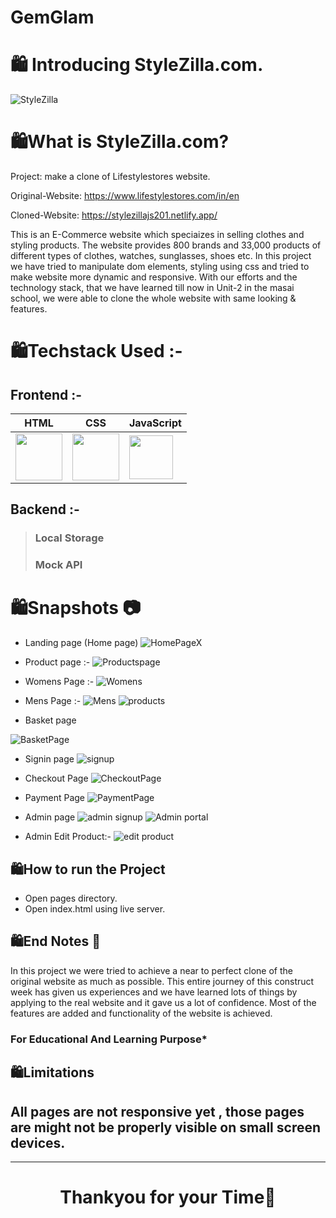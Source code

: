 # GemGlam
 
# 🛍️ Introducing StyleZilla.com.

![StyleZilla](https://user-images.githubusercontent.com/112753481/233224008-2a5b997a-9dee-4b86-9848-74a9741ccf0a.png)

# 🛍️What is StyleZilla.com?

Project: make a clone of Lifestylestores website.

Original-Website: https://www.lifestylestores.com/in/en

Cloned-Website: https://stylezillajs201.netlify.app/

This is an E-Commerce website which speciaizes in selling clothes and styling products. The website provides 800 brands and 33,000 products of different types of clothes, watches, sunglasses, shoes etc.
In this project we have tried to manipulate dom elements, styling using css and tried to make website more dynamic and responsive. With our efforts and the technology stack, that we have learned till now in Unit-2 in the masai school, we were able to clone the whole website with same looking & features.

# 🛍️Techstack Used :-

## Frontend :-

| HTML                                                                                                                           | CSS                                                                                                                            | JavaScript                                                                                                                     |
| ------------------------------------------------------------------------------------------------------------------------------ | ------------------------------------------------------------------------------------------------------------------------------ | ------------------------------------------------------------------------------------------------------------------------------ |
| <img width="75px" src="https://user-images.githubusercontent.com/25181517/192158954-f88b5814-d510-4564-b285-dff7d6400dad.png"> | <img width="75px" src="https://user-images.githubusercontent.com/25181517/183898674-75a4a1b1-f960-4ea9-abcb-637170a00a75.png"> | <img width="70px" src="https://user-images.githubusercontent.com/25181517/117447155-6a868a00-af3d-11eb-9cfe-245df15c9f3f.png"> |

## Backend :-

> ### Local Storage
>
> ### Mock API

# 🛍️Snapshots :camera:

- Landing page (Home page)
  ![HomePageX](https://user-images.githubusercontent.com/112753481/233257037-8671b675-6ea0-44f1-868f-b2c9d00bfd89.png)

- Product page :-
  ![Productspage](https://user-images.githubusercontent.com/112753481/233241344-ae398ed0-614e-4078-a9e1-ed304618584d.png)

- Womens Page :-
  ![Womens](https://user-images.githubusercontent.com/112753481/233241181-67272736-64c0-4199-a020-d277a742da40.png)

- Mens Page :-
  ![Mens](https://user-images.githubusercontent.com/112753481/233241218-e95fe2c4-656d-4421-93e9-0495e28b4482.png)
  ![products](https://user-images.githubusercontent.com/112753481/233241793-e1f53c1d-9fa1-44fc-979e-8580e251add7.jpg)

- Basket page

![BasketPage](https://user-images.githubusercontent.com/112753481/233241585-228e0dc7-faa5-42b2-9f21-9f7ae19f5353.png)

- Signin page
  ![signup](https://user-images.githubusercontent.com/112753481/233241690-378c2578-4174-4ea9-bb2d-2a03f76c4884.jpg)

- Checkout Page
  ![CheckoutPage](https://user-images.githubusercontent.com/112753481/233242027-26f6b043-baa8-48d1-a0c8-82585b92f47e.png)

- Payment Page
  ![PaymentPage](https://user-images.githubusercontent.com/112753481/233242041-eb293009-1212-489c-a352-1aa71d39ab12.png)

- Admin page
  ![admin signup](https://user-images.githubusercontent.com/112753481/233241672-93ebb94b-df17-47c1-9192-a6b7300dd2c8.jpg)
  ![Admin portal](https://user-images.githubusercontent.com/112753481/233241680-c0af33db-7721-4586-b3cd-c5d25753a6f1.jpg)
- Admin Edit Product:-
  ![edit product](https://user-images.githubusercontent.com/112753481/233241720-c3978118-df53-482c-9bf1-bded0532fec6.jpg)

## 🛍️How to run the Project

- Open pages directory.
- Open index.html using live server.

## 🛍️End Notes :bookmark_tabs:

In this project we were tried to achieve a near to perfect clone of the original website as much as possible. This entire journey of this construct week has given us experiences and we have learned lots of things by applying to the real website and it gave us a lot of confidence. Most of the features are added and functionality of the website is achieved.

### For Educational And Learning Purpose\*

## 🛍️Limitations

## All pages are not responsive yet , those pages are might not be properly visible on small screen devices.

---

# <p align="center">Thankyou for your Time💝</p>
